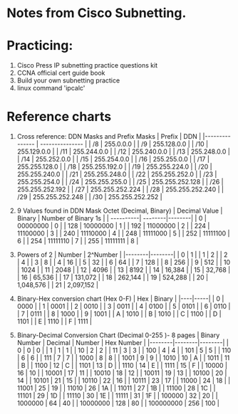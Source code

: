 # Notes from Cisco Subnetting. 

# Practicing: 
1. Cisco Press IP subnetting practice questions kit
2. CCNA official cert guide book
3. Build your own subnetting practice
4. linux command 'ipcalc'

# Reference charts 
1. Cross reference: DDN Masks and Prefix Masks
    | Prefix   | DDN    |
    |--------------- | --------------- |
    | /8   | 255.0.0.0 |
    | /9   | 255.128.0.0 |
    | /10  | 255.129.0.0 |
    | /11  | 255.244.0.0 |
    | /12  | 255.240.0.0 | 
    | /13  | 255.248.0.0 |
    | /14  | 255.252.0.0 | 
    | /15  | 255.254.0.0 | 
    | /16  | 255.255.0.0 |
    | /17  | 255.255.128.0 |
    | /18  | 255.255.192.0 |
    | /19  | 255.255.224.0 |
    | /20  | 255.255.240.0 |
    | /21  | 255.255.248.0 | 
    | /22  | 255.255.252.0 |
    | /23  | 255.255.254.0 | 
    | /24  | 255.255.255.0 | 
    | /25  | 255.255.252.128 | 
    | /26  | 255.255.252.192 |
    | /27  | 255.255.252.224 | 
    | /28  | 255.255.252.240 | 
    | /29  | 255.255.252.248 | 
    | /30  | 255.255.252.252 |

    
2. 9 Values found in DDN Mask Octet (Decimal, Binary)
   | Decimal Value | Binary | Number of Binary 1s |
   | ----------| --------|--------|
   | 0 | 00000000 | 0 | 
   | 128 | 10000000 | 1 | 
   | 192 | 11000000 | 2 |
   | 224 | 11100000 | 3 |
   | 240 | 11110000 | 4 | 
   | 248 | 11111000 | 5 | 
   | 252 | 11111100 | 6 | 
   | 254 | 11111110 | 7 | 
   | 255 | 11111111 | 8 | 

3. Powers of 2 
    | Number | 2^Number | 
    |--------|--------|
    | 0 | 1 | 
    | 1 | 2 | 
    | 2 | 4 |
    | 3 | 8 | 
    | 4 | 16 | 
    | 5 | 32 |
    | 6 | 64 | 
    | 7 | 128 |
    | 8 | 256 | 
    | 9 | 512 | 
    | 10 | 1024 | 
    | 11 | 2048 |
    | 12 | 4096 | 
    | 13 | 8192 |
    | 14 | 16,384 |
    | 15 | 32,768 |
    | 16 | 65,536 | 
    | 17 | 131,072 | 
    | 18 | 262,144 |
    | 19 | 524,288 |
    | 20 | 1,048,576 |
    | 21 | 2,097,152 |

4. Binary-Hex conversion chart (Hex 0-F)
    | Hex | Binary | 
    |----|-----|
    | 0 | 0000 |
    | 1 | 0001 |
    | 2 | 0010 |
    | 3 | 0011 | 
    | 4 | 0100 | 
    | 5 | 0101 | 
    | 6 | 0110 | 
    | 7 | 0111 | 
    | 8 | 1000 |
    | 9 | 1001 |
    | A | 1010 |
    | B | 1010 |
    | C | 1100 |
    | D | 1101 |
    | E | 1110 |
    | F | 1111 | 

5. Binary-Decimal Conversion Chart (Decimal 0-255 )- 8 pages
| Binary Number | Decimal | Number | Hex Number | 
|--------|--------|--------|
   | 0 | 0 | 0 |
   | 1 | 1 | 1 | 
   | 10 | 2 | 2 |
   | 11 | 3 | 3 |
   | 100 | 4 | 4 |
   | 101 | 5 |	5 | 
   | 110 | 6 |	6 | 
   | 111 | 7 |	7 | 
   | 1000 | 8 |	8 | 
   | 1001 |	9 |	9 | 
   | 1010 |	10 | A | 
   | 1011 |	11 | B | 
   | 1100 |	12 | C | 
   | 1101 |	13 | D | 
   | 1110 |	14 | E | 
   | 1111 |	15 | F | 
   | 10000 |	16 |	10 | 
   | 10001 |	17 |	11 |
   | 10010 |	18 |	12 |
   | 10011 |	19 |	13 |
   | 10100 |	20 |	14 |
   | 10101 |	21 |	15 |
   | 10110 |	22 |	16 |
   | 10111 |	23 |	17 |
   | 11000 |	24 |	18 |
   | 11001 |	25 |	19 |
   | 11010 |	26 |	1A |
   | 11011 |	27 |	1B |
   | 11100 |	28 |	1C |
   | 11101 |	29 |	1D |
   | 11110 |	30 |	1E |
   | 11111 |	31 |	1F |
   | 100000 | 32 | 20 |
   | 1000000 | 64 | 40 |
   | 10000000 | 128 | 80 |
   | 100000000 | 256 | 100 |



